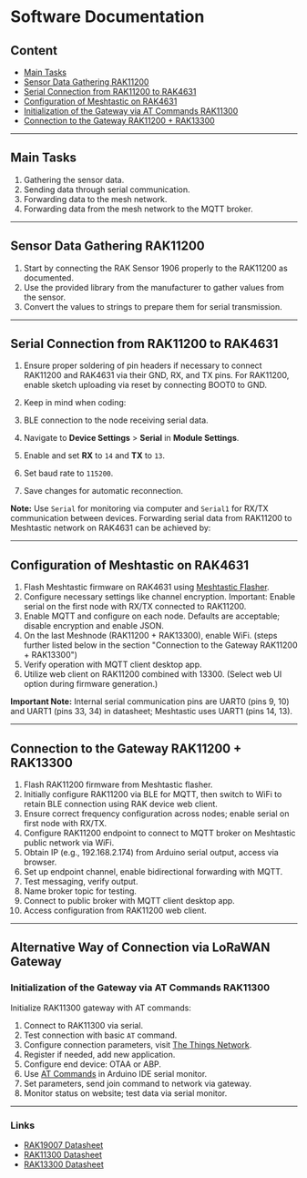 # Software Documentation

## Content

- [Main Tasks](#main-tasks)
- [Sensor Data Gathering RAK11200](#sensor-data-gathering-rak11200)
- [Serial Connection from RAK11200 to RAK4631](#serial-connection-from-rak11200-to-rak4631)
- [Configuration of Meshtastic on RAK4631](#configuration-of-meshtastic-on-rak4631)
- [Initialization of the Gateway via AT Commands RAK11300](#initialization-of-the-gateway-via-at-commands-rak11300)
- [Connection to the Gateway RAK11200 + RAK13300](#connection-to-the-gateway-rak11200--rak13300)

---

## Main Tasks

1. Gathering the sensor data.
2. Sending data through serial communication.
3. Forwarding data to the mesh network.
4. Forwarding data from the mesh network to the MQTT broker.

---

## Sensor Data Gathering RAK11200

1. Start by connecting the RAK Sensor 1906 properly to the RAK11200 as documented.
2. Use the provided library from the manufacturer to gather values from the sensor.
3. Convert the values to strings to prepare them for serial transmission.

---

## Serial Connection from RAK11200 to RAK4631

1. Ensure proper soldering of pin headers if necessary to connect RAK11200 and RAK4631 via their GND, RX, and TX pins. For RAK11200, enable sketch uploading via reset by connecting BOOT0 to GND.
2. Keep in mind when coding:

1. BLE connection to the node receiving serial data.
2. Navigate to **Device Settings** > **Serial** in **Module Settings**.
3. Enable and set **RX** to `14` and **TX** to `13`.
4. Set baud rate to `115200`.
5. Save changes for automatic reconnection.

**Note:** Use `Serial` for monitoring via computer and `Serial1` for RX/TX communication between devices.
   Forwarding serial data from RAK11200 to Meshtastic network on RAK4631 can be achieved by:

---

## Configuration of Meshtastic on RAK4631

1. Flash Meshtastic firmware on RAK4631 using [Meshtastic Flasher](https://flasher.meshtastic.org/).
2. Configure necessary settings like channel encryption. Important: Enable serial on the first node with RX/TX connected to RAK11200.
3. Enable MQTT and configure on each node. Defaults are acceptable; disable encryption and enable JSON.
4. On the last Meshnode (RAK11200 + RAK13300), enable WiFi. (steps further listed below in the section "Connection to the Gateway RAK11200 + RAK13300")
5. Verify operation with MQTT client desktop app.
6. Utilize web client on RAK11200 combined with 13300. (Select web UI option during firmware generation.)

**Important Note:** Internal serial communication pins are UART0 (pins 9, 10) and UART1 (pins 33, 34) in datasheet; Meshtastic uses UART1 (pins 14, 13).

---

## Connection to the Gateway RAK11200 + RAK13300

1. Flash RAK11200 firmware from Meshtastic flasher.
2. Initially configure RAK11200 via BLE for MQTT, then switch to WiFi to retain BLE connection using RAK device web client.
3. Ensure correct frequency configuration across nodes; enable serial on first node with RX/TX.
4. Configure RAK11200 endpoint to connect to MQTT broker on Meshtastic public network via WiFi.
5. Obtain IP (e.g., 192.168.2.174) from Arduino serial output, access via browser.
6. Set up endpoint channel, enable bidirectional forwarding with MQTT.
7. Test messaging, verify output.
8. Name broker topic for testing.
9. Connect to public broker with MQTT client desktop app.
10. Access configuration from RAK11200 web client.

---

## Alternative Way of Connection via LoRaWAN Gateway

### Initialization of the Gateway via AT Commands RAK11300

Initialize RAK11300 gateway with AT commands:

1. Connect to RAK11300 via serial.
2. Test connection with basic `AT` command.
3. Configure connection parameters, visit [The Things Network](https://eu1.cloud.thethings.network).
4. Register if needed, add new application.
5. Configure end device: OTAA or ABP.
6. Use [AT Commands](https://docs.rakwireless.com/product-categories/wisduo/rak11300-module/at-command-manual/#atr) in Arduino IDE serial monitor.
7. Set parameters, send join command to network via gateway.
8. Monitor status on website; test data via serial monitor.

---

### Links

- [RAK19007 Datasheet](https://docs.rakwireless.com/product-categories/wisblock/rak19007/datasheet/)
- [RAK11300 Datasheet](https://docs.rakwireless.com/product-categories/wisduo/rak11300-module/datasheet/)
- [RAK13300 Datasheet](https://docs.rakwireless.com/product-categories/wisblock/rak13300/datasheet/)
